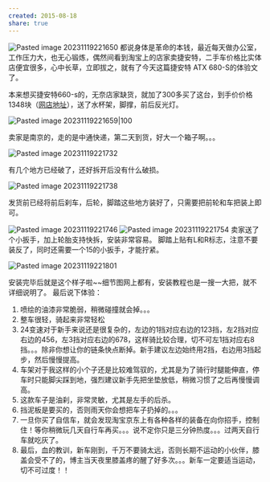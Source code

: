 ```yaml
---
created: 2015-08-18
share: true
---
```

![Pasted image 20231119221650](https://img.xcz.life/i/archive/obsidian/1741526739-f2.png)
都说身体是革命的本钱，最近每天做办公室，工作压力大，也无心锻炼，偶然间看到淘宝上的店家卖捷安特，二手车价格比实体店便宜很多，心中长草，立即拔之，就有了今天这篇捷安特 ATX 680-S的体验文了。  

本来想买捷安特660-s的，无奈店家缺货，就加了300多买了这台，到手价价格1348块（[网店地址](http://s.click.taobao.com/t?e=m%3D2%26s%3DFpFDj2%2FU76McQipKwQzePDAVflQIoZepLKpWJ%2Bin0XJRAdhuF14FMUyjouL4C%2B0YRitN3%2FurF3zV7XJMkPKNPFhiCLYwRajD8YLcAXSecr7dtNfk4Nm3EwDVQO3jlZ7VcSpj5qSCmbA%3D)），送了水杯架，脚撑，前后反光灯。

![Pasted image 20231119221659|100](https://img.xcz.life/i/archive/obsidian/1741526739-df.png)

卖家是南京的，走的是中通快递，第二天到货，好大一个箱子啊。。。 

![Pasted image 20231119221732](https://img.xcz.life/i/archive/obsidian/1741526739-68.png)

有几个地方已经破了，还好拆开后没有什么破损。 

![Pasted image 20231119221738](https://img.xcz.life/i/archive/obsidian/1741526739-41.png)

发货前已经将前后刹车，后轮，脚踏这些地方装好了，只需要把前轮和车把装上即可。 

![Pasted image 20231119221746](https://img.xcz.life/i/archive/obsidian/1741526739-39.png)
![Pasted image 20231119221754](https://img.xcz.life/i/archive/obsidian/1741526739-61.png)
卖家送了个小扳手，加上轮胎支持快拆，安装非常容易。 脚踏上贴有L和R标志，注意不要装反了，同时还需要一个15的小扳手，才能拧紧。 

![Pasted image 20231119221801](https://img.xcz.life/i/archive/obsidian/1741526739-d6.png)

安装完毕后就是这个样子啦~~细节图网上都有，安装教程也是一搜一大把，就不详细说明了。 最后说下体验： 

1. 喷绘的油漆非常脆弱，稍微碰撞就会掉。。。 
2. 整车很轻，骑起来非常轻松 
3. 24变速对于新手来说还是很复杂的，左边的1挡对应右边的123挡，左2挡对应右边的456，左3挡对应右边的678，这样骑比较合理，切不可左1挡对应右8挡。。。除非你想让你的链条快点断掉。新手建议左边始终用2挡，右边用3挡起步，然后慢慢提高。 
4. 车架对于我这样的小个子还是比较难驾驭的，尤其是为了骑行时腿能伸直，停车时只能脚尖踩到地，强烈建议新手先把坐垫放低，稍微习惯了之后再慢慢调高。 
5. 这款车子是油刹，非常灵敏，尤其是左手的后杀。 
6. 挡泥板是要买的，否则雨天你会想把车子扔掉的。。。 
7. 一旦你买了自信车，就会发现淘宝京东上有各种各样的装备在向你招手，控制住！等你稍微玩几天自行车再买。。。说不定你只是三分钟热度。。。过两天自行车就吃灰了。 
8. 最后，血的教训，新车刚到，千万不要骑太远，否则长期不运动的小伙伴，膝盖会受不了的，博主当天夜里膝盖疼的醒了好多次。。。新车一定要适当运动，切不可过度！！